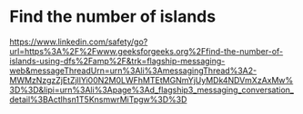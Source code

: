 # Find the number of islands

https://www.linkedin.com/safety/go?url=https%3A%2F%2Fwww.geeksforgeeks.org%2Ffind-the-number-of-islands-using-dfs%2Famp%2F&trk=flagship-messaging-web&messageThreadUrn=urn%3Ali%3AmessagingThread%3A2-MWMzNzgzZjEtZjllYi00N2M0LWFhMTEtMGNmYjUyMDk4NDVmXzAxMw%3D%3D&lipi=urn%3Ali%3Apage%3Ad_flagship3_messaging_conversation_detail%3BActlhsn1T5KnsmwrMiTpgw%3D%3D
